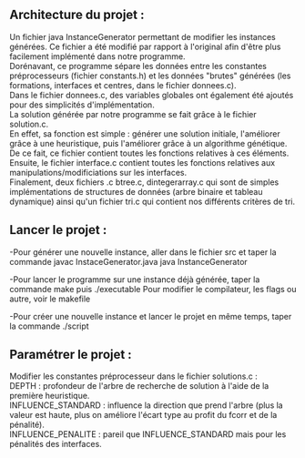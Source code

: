 ## Architecture du projet :
Un fichier java InstanceGenerator permettant de modifier les instances générées. Ce fichier a été modifié par rapport à l'original afin d'être plus facilement implémenté dans notre programme. <br>
Dorénavant, ce programme sépare les données entre les constantes préprocesseurs (fichier constants.h) et les données "brutes" générées (les formations, interfaces et centres, dans le fichier donnees.c). <br>
Dans le fichier donnees.c, des variables globales ont également été ajoutés pour des simplicités d'implémentation. <br>
La solution générée par notre programme se fait grâce à le fichier solution.c. <br>
En effet, sa fonction est simple : générer une solution initiale, l'améliorer grâce à une heuristique, puis l'améliorer grâce à un algorithme génétique. De ce fait, ce fichier contient toutes les fonctions relatives à ces éléments. <br>
Ensuite, le fichier interface.c contient toutes les fonctions relatives aux manipulations/modificiations sur les interfaces.<br>
Finalement, deux fichiers .c btree.c, dintegerarray.c qui sont de simples implémentations de structures de données (arbre binaire et tableau dynamique) ainsi qu'un fichier tri.c qui contient nos différents critères de tri.

## Lancer le projet :
-Pour générer une nouvelle instance, aller dans le fichier src et taper la commande
javac InstaceGenerator.java
java InstanceGenerator

-Pour lancer le programme sur une instance déjà générée, taper la commande
make
puis ./executable
Pour modifier le compilateur, les flags ou autre, voir le makefile

-Pour créer une nouvelle instance et lancer le projet en même temps, taper la commande
./script

## Paramétrer le projet : 
Modifier les constantes préprocesseur dans le fichier solutions.c : <br>
DEPTH : profondeur de l'arbre de recherche de solution à l'aide de la première heuristique. <br>
INFLUENCE_STANDARD : influence la direction que prend l'arbre (plus la valeur est haute, plus on améliore l'écart type au profit du fcorr et de la pénalité). <br>
INFLUENCE_PENALITE : pareil que INFLUENCE_STANDARD mais pour les pénalités des interfaces.
